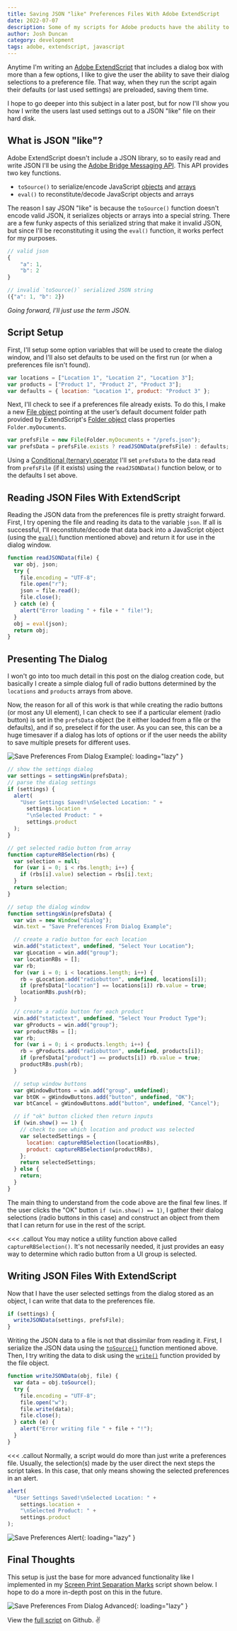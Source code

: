 ```yaml
---
title: Saving JSON "like" Preferences Files With Adobe ExtendScript
date: 2022-07-07
description: Some of my scripts for Adobe products have the ability to save user preferences. Here's how I save those preferences to a JSON like file on disk using ExtendScript and the Adobe Bridge Messaging API.
author: Josh Duncan
category: development
tags: adobe, extendscript, javascript
---
```


Anytime I'm writing an [Adobe ExtendScript](https://extendscript.docsforadobe.dev/introduction/extendscript-overview.html) that includes a dialog box with more than a few options, I like to give the user the ability to save their dialog selections to a preference file. That way, when they run the script again their defaults (or last used settings) are preloaded, saving them time.

I hope to go deeper into this subject in a later post, but for now I'll show you how I write the users last used settings out to a JSON "like" file on their hard disk.

## What is JSON "like"?

Adobe ExtendScript doesn't include a JSON library, so to easily read and write JSON I'll be using the [Adobe Bridge Messaging API](https://extendscript.docsforadobe.dev/interapplication-communication/communicating-through-messages.html). This API provides two key functions.

- `toSource()` to serialize/encode JavaScript [objects](https://developer.mozilla.org/en-US/docs/Web/JavaScript/Guide/Working_with_Objects) and [arrays](https://developer.mozilla.org/en-US/docs/Web/JavaScript/Reference/Global_Objects/Array)
- `eval()` to reconstitute/decode JavaScript objects and arrays

The reason I say JSON "like" is because the `toSource()` function doesn't encode valid JSON, it serializes objects or arrays into a special string. There are a few funky aspects of this serialized string that make it invalid JSON, but since I'll be reconstituting it using the `eval()` function, it works perfect for my purposes.

```javascript
// valid json
{
	"a": 1,
	"b": 2
}

// invalid `toSource()` serialized JSON string
({"a": 1, "b": 2})
```

*Going forward, I'll just use the term JSON.*

## Script Setup

First, I'll setup some option variables that will be used to create the dialog window, and I'll also set defaults to be used on the first run (or when a preferences file isn't found).

```javascript
var locations = ["Location 1", "Location 2", "Location 3"];
var products = ["Product 1", "Product 2", "Product 3"];
var defaults = { location: "Location 1", product: "Product 3" };
```

Next, I'll check to see if a preferences file already exists. To do this, I make a new [File object](https://extendscript.docsforadobe.dev/file-system-access/file-object.html) pointing at the user’s default document folder path provided by ExtendScript's [Folder object](https://extendscript.docsforadobe.dev/file-system-access/folder-object.html?highlight=folder#folder-class-properties) class properties `Folder.myDocuments`.

```javascript
var prefsFile = new File(Folder.myDocuments + "/prefs.json");
var prefsData = prefsFile.exists ? readJSONData(prefsFile) : defaults;
```

Using a [Conditional (ternary) operator](https://developer.mozilla.org/en-US/docs/Web/JavaScript/Reference/Operators/Conditional_Operator) I'll set `prefsData` to the data read from `prefsFile` (if it exists) using the `readJSONData()` function below, or to the defaults I set above.

## Reading JSON Files With ExtendScript

Reading the JSON data from the preferences file is pretty straight forward. First, I try opening the file and reading its data to the variable `json`. If all is successful, I'll reconstitute/decode that data back into a JavaScript object (using the [`eval()`](https://extendscript.docsforadobe.dev/interapplication-communication/communicating-through-messages.html?highlight=toSource#passing-an-object-with-tosource-and-eval) function mentioned above) and return it for use in the dialog window.

```javascript
function readJSONData(file) {
  var obj, json;
  try {
    file.encoding = "UTF-8";
    file.open("r");
    json = file.read();
    file.close();
  } catch (e) {
    alert("Error loading " + file + " file!");
  }
  obj = eval(json);
  return obj;
}
```

## Presenting The Dialog

I won't go into too much detail in this post on the dialog creation code, but basically I create a simple dialog full of radio buttons determined by the `locations` and `products` arrays from above.

Now, the reason for all of this work is that while creating the radio buttons (or most any UI element), I can check to see if a particular element (radio button) is set in the `prefsData` object (be it either loaded from a file or the defaults), and if so, preselect if for the user. As you can see, this can be a huge timesaver if a dialog has lots of options or if the user needs the ability to save multiple presets for different uses.

![Save Preferences From Dialog Example](/static/images/save-preferences-adobe-extendscript-dialog.png){: loading="lazy" }

```javascript
// show the settings dialog
var settings = settingsWin(prefsData);
// parse the dialog settings
if (settings) {
  alert(
    "User Settings Saved!\nSelected Location: " +
      settings.location +
      "\nSelected Product: " +
      settings.product
  );
}

// get selected radio button from array
function captureRBSelection(rbs) {
  var selection = null;
  for (var i = 0; i < rbs.length; i++) {
    if (rbs[i].value) selection = rbs[i].text;
  }
  return selection;
}

// setup the dialog window
function settingsWin(prefsData) {
  var win = new Window("dialog");
  win.text = "Save Preferences From Dialog Example";

  // create a radio button for each location
  win.add("statictext", undefined, "Select Your Location");
  var gLocation = win.add("group");
  var locationRBs = [];
  var rb;
  for (var i = 0; i < locations.length; i++) {
    rb = gLocation.add("radiobutton", undefined, locations[i]);
    if (prefsData["location"] == locations[i]) rb.value = true;
    locationRBs.push(rb);
  }

  // create a radio button for each product
  win.add("statictext", undefined, "Select Your Product Type");
  var gProducts = win.add("group");
  var productRBs = [];
  var rb;
  for (var i = 0; i < products.length; i++) {
    rb = gProducts.add("radiobutton", undefined, products[i]);
    if (prefsData["product"] == products[i]) rb.value = true;
    productRBs.push(rb);
  }

  // setup window buttons
  var gWindowButtons = win.add("group", undefined);
  var btOK = gWindowButtons.add("button", undefined, "OK");
  var btCancel = gWindowButtons.add("button", undefined, "Cancel");

  // if "ok" button clicked then return inputs
  if (win.show() == 1) {
    // check to see which location and product was selected
    var selectedSettings = {
      location: captureRBSelection(locationRBs),
      product: captureRBSelection(productRBs),
    };
    return selectedSettings;
  } else {
    return;
  }
}
```

The main thing to understand from the code above are the final few lines. If the user clicks the "OK" button `if (win.show() == 1)`, I gather their dialog selections (radio buttons in this case) and construct an object from them that I can return for use in the rest of the script.

<<< .callout
You may notice a utility function above called `captureRBSelection()`. It's not necessarily needed, it just provides an easy way to determine which radio button from a UI group is selected. 
>>>

## Writing JSON Files With ExtendScript

Now that I have the user selected settings from the dialog stored as an object, I can write that data to the preferences file.

```javascript
if (settings) {
  writeJSONData(settings, prefsFile);
}
```

Writing the JSON data to a file is not that dissimilar from reading it. First, I serialize the JSON data using the [`toSource()`](https://extendscript.docsforadobe.dev/interapplication-communication/communicating-through-messages.html?highlight=toSource#passing-an-object-with-tosource-and-eval) function mentioned above. Then, I try writing the data to disk using the [`write()`](https://extendscript.docsforadobe.dev/file-system-access/file-object.html#write) function provided by the file object.

```javascript
function writeJSONData(obj, file) {
  var data = obj.toSource();
  try {
    file.encoding = "UTF-8";
    file.open("w");
    file.write(data);
    file.close();
  } catch (e) {
    alert("Error writing file " + file + "!");
  }
}
```

<<< .callout
Normally, a script would do more than just write a preferences file. Usually, the selection(s) made by the user direct the next steps the script takes. In this case, that only means showing the selected preferences in an alert.
>>>

```javascript
alert(
  "User Settings Saved!\nSelected Location: " +
    settings.location +
    "\nSelected Product: " +
    settings.product
);
```

![Save Preferences Alert](/static/images/save-preferences-adobe-extendscript-dialog-alert.png){: loading="lazy" }

## Final Thoughts

This setup is just the base for more advanced functionality like I implemented in my [Screen Print Separation Marks](https://github.com/joshbduncan/adobe-scripts/blob/main/ScreenSepMarks.jsx) script shown below. I hope to do a more in-depth post on this in the future.

![Save Preferences From Dialog Advanced](/static/images/save-preferences-adobe-extendscript-dialog-advanced.png){: loading="lazy" }

View the [full script](https://github.com/joshbduncan/adobe-scripts/blob/main/snippets/savePrefsFromDialog.jsx) on Github. ✌️